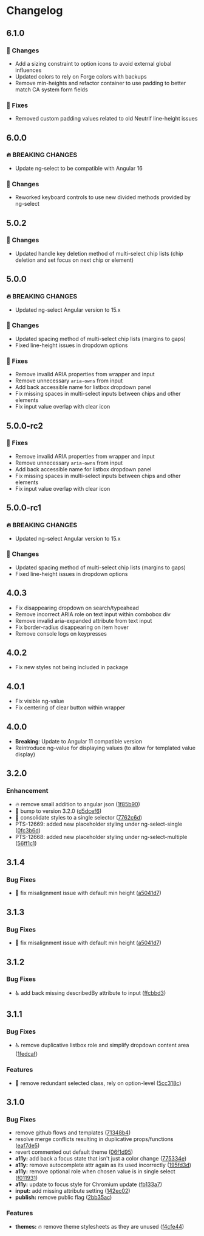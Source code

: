 # Changelog

## 6.1.0

### 🔧 Changes

- Add a sizing constraint to option icons to avoid external global influences
- Updated colors to rely on Forge colors with backups
- Remove min-heights and refactor container to use padding to better match CA system form fields

### 🐛 Fixes

- Removed custom padding values related to old Neutrif line-height issues

## 6.0.0

### 🔥 BREAKING CHANGES

- Update ng-select to be compatible with Angular 16

### 🔧 Changes

- Reworked keyboard controls to use new divided methods provided by ng-select

## 5.0.2

### 🔧 Changes

- Updated handle key deletion method of multi-select chip lists (chip deletion and set focus on next chip or element)

## 5.0.0

### 🔥 BREAKING CHANGES

- Updated ng-select Angular version to 15.x

### 🔧 Changes

- Updated spacing method of multi-select chip lists (margins to gaps)
- Fixed line-height issues in dropdown options

### 🐛 Fixes

- Remove invalid ARIA properties from wrapper and input
- Remove unnecessary `aria-owns` from input
- Add back accessible name for listbox dropdown panel
- Fix missing spaces in multi-select inputs between chips and other elements
- Fix input value overlap with clear icon

## 5.0.0-rc2

### 🐛 Fixes

- Remove invalid ARIA properties from wrapper and input
- Remove unnecessary `aria-owns` from input
- Add back accessible name for listbox dropdown panel
- Fix missing spaces in multi-select inputs between chips and other elements
- Fix input value overlap with clear icon

## 5.0.0-rc1

### 🔥 BREAKING CHANGES

- Updated ng-select Angular version to 15.x

### 🔧 Changes

- Updated spacing method of multi-select chip lists (margins to gaps)
- Fixed line-height issues in dropdown options

## 4.0.3

* Fix disappearing dropdown on search/typeahead
* Remove incorrect ARIA role on text input within combobox div
* Remove invalid aria-expanded attribute from text input
* Fix border-radius disappearing on item hover
* Remove console logs on keypresses

## 4.0.2

* Fix new styles not being included in package

## 4.0.1

* Fix visible ng-value
* Fix centering of clear button within wrapper

## 4.0.0

* **Breaking**: Update to Angular 11 compatible version
* Reintroduce ng-value for displaying values (to allow for templated value display)

## 3.2.0

### Enhancement

* 🔥 remove small addition to angular json ([1f85b90](https://github.com/ng-select/ng-select/commit/1f85b90f90599d16888c1a63689eb2a7bd3bf1c5))
* 🔖 bump to version 3.2.0 ([d5dcef6](https://github.com/ng-select/ng-select/commit/d5dcef61a5b74a0e615d575116996a92dbdf2cd1))
* 💄 consolidate styles to a single selector ([7762c6d](https://github.com/ng-select/ng-select/commit/7762c6d1418cd07a12c566d43e8b70a71e53f013))
* PTS-12669: added new placeholder styling under ng-select-single ([0fc3b6d](https://github.com/ng-select/ng-select/commit/0fc3b6d3dd1d604f2ac3085850bbbb8bd4ca54df))
* PTS-12668: added new placeholder styling under ng-select-multiple ([56ff1c1](https://github.com/ng-select/ng-select/commit/56ff1c16441178d0e88657876a195a39b682f851))

## 3.1.4

### Bug Fixes

* :lipstick: fix misalignment issue with default min height ([a5041d7](https://github.com/ng-select/ng-select/commit/a5041d719d2089342fb506e6be12be7aa8727d41))

## 3.1.3

### Bug Fixes

* :lipstick: fix misalignment issue with default min height ([a5041d7](https://github.com/ng-select/ng-select/commit/a5041d719d2089342fb506e6be12be7aa8727d41))

## 3.1.2

### Bug Fixes

* :wheelchair: add back missing describedBy attribute to input ([ffcbbd3](https://github.com/ng-select/ng-select/commit/ffcbbd322b2028b3d293abce32b9ff0fdf7e57e4))

## 3.1.1

### Bug Fixes

* :wheelchair: remove duplicative listbox role and simplify dropdown content area ([1fedcaf](https://github.com/ng-select/ng-select/commit/1fedcafddf62fe3fc72dde69dd1176a797106c9e))

### Features

* :lipstick: remove redundant selected class, rely on option-level ([5cc318c](https://github.com/ng-select/ng-select/commit/5cc318c828f02e9c8d324fbc75603b4b9f9d19ab))

## 3.1.0

### Bug Fixes

* remove github flows and templates ([71348b4](https://github.com/ng-select/ng-select/commit/71348b436dfa8d6fac0edb6c233adba367089f6c))
* resolve merge conflicts resulting in duplicative props/functions ([eaf7de5](https://github.com/ng-select/ng-select/commit/eaf7de53d048c78e2d8e3093d460805665db370e))
* revert commented out default theme ([06f1d95](https://github.com/ng-select/ng-select/commit/06f1d95937a69d07c86c9332d3f848fc01f955f9))
* **a11y:** add back a focus state that isn't just a color change ([775334e](https://github.com/ng-select/ng-select/commit/775334e710bdb0405bc981c96384740eec401e68))
* **a11y:** remove autocomplete attr again as its used incorrectly ([195fd3d](https://github.com/ng-select/ng-select/commit/195fd3de5f843fdc5b371da5f40409229e709f4e))
* **a11y:** remove optional role when chosen value is in single select ([f011931](https://github.com/ng-select/ng-select/commit/f0119319a9df7a6f1124cfb68293dae857b39952))
* **a11y:** update to focus style for Chromium update ([fb133a7](https://github.com/ng-select/ng-select/commit/fb133a79c6c7b787ea42452a0ece4677e95f77c8))
* **input:** add missing attribute setting ([142ec02](https://github.com/ng-select/ng-select/commit/142ec027aa694c49a71bbed006fc44dfc9772037))
* **publish:** remove public flag ([2bb35ac](https://github.com/ng-select/ng-select/commit/2bb35ac593e124bfa55b3aaf58fc7dbf012fc353))

### Features

* **themes:** :fire: remove theme stylesheets as they are unused ([f4cfe44](https://github.com/ng-select/ng-select/commit/f4cfe44eb6135791b7dde72140bc84b2dd9b0280))
